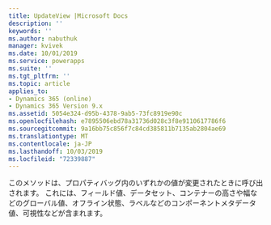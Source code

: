 ```yaml
---
title: UpdateView |Microsoft Docs
description: ''
keywords: ''
ms.author: nabuthuk
manager: kvivek
ms.date: 10/01/2019
ms.service: powerapps
ms.suite: ''
ms.tgt_pltfrm: ''
ms.topic: article
applies_to:
- Dynamics 365 (online)
- Dynamics 365 Version 9.x
ms.assetid: 5054e324-d95b-4378-9ab5-73fc8919e90c
ms.openlocfilehash: e7895506ebd78a31736d028c3f8e9110617786f6
ms.sourcegitcommit: 9a16bb75c856f7c84cd385811b7135ab2804ae69
ms.translationtype: MT
ms.contentlocale: ja-JP
ms.lasthandoff: 10/03/2019
ms.locfileid: "72339887"
---
```

このメソッドは、プロパティバッグ内のいずれかの値が変更されたときに呼び出されます。 これには、フィールド値、データセット、コンテナーの高さや幅などのグローバル値、オフライン状態、ラベルなどのコンポーネントメタデータ値、可視性などが含まれます。
